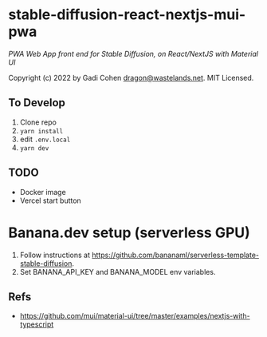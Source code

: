 # stable-diffusion-react-nextjs-mui-pwa

_PWA Web App front end for Stable Diffusion, on React/NextJS with Material UI_

Copyright (c) 2022 by Gadi Cohen <dragon@wastelands.net>. MIT Licensed.

## To Develop

1. Clone repo
1. `yarn install`
1. edit `.env.local`
1. `yarn dev`

## TODO

- Docker image
- Vercel start button

# Banana.dev setup (serverless GPU)

1. Follow instructions at https://github.com/bananaml/serverless-template-stable-diffusion.
2. Set BANANA_API_KEY and BANANA_MODEL env variables.

## Refs

- https://github.com/mui/material-ui/tree/master/examples/nextjs-with-typescript
